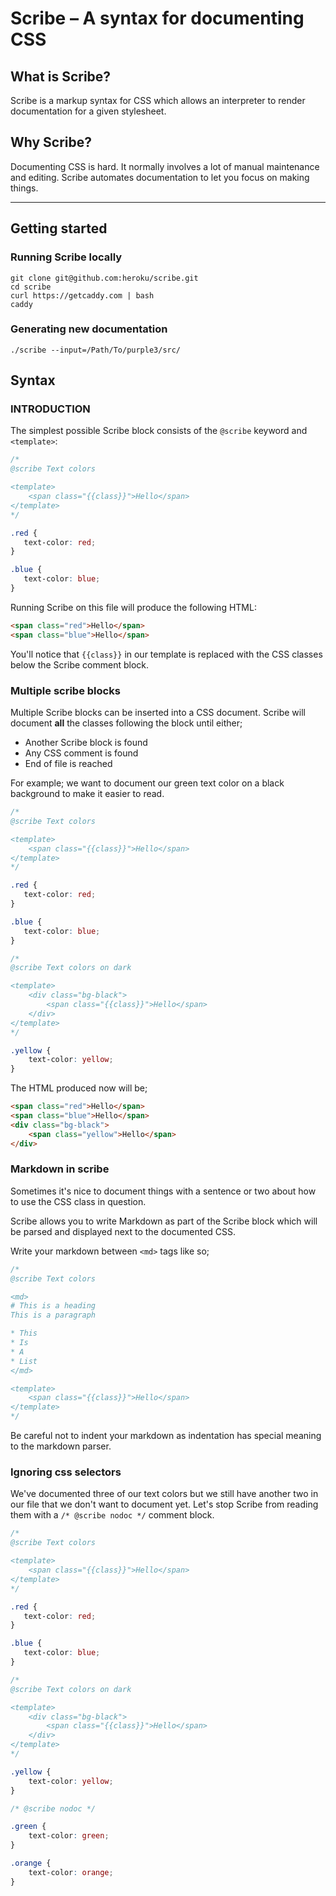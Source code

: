 # Scribe – A syntax for documenting CSS

## What is Scribe?

Scribe is a markup syntax for CSS which allows an interpreter to render documentation for a given stylesheet.

## Why Scribe?

Documenting CSS is hard. It normally involves a lot of manual maintenance and editing. Scribe automates documentation to let you focus on making things.

* * *

## Getting started

### Running Scribe locally

```
git clone git@github.com:heroku/scribe.git
cd scribe
curl https://getcaddy.com | bash
caddy
```

### Generating new documentation

```
./scribe --input=/Path/To/purple3/src/
```

## Syntax

### INTRODUCTION

The simplest possible Scribe block consists of the `@scribe` keyword and `<template>`:

```css
/*
@scribe Text colors

<template>
    <span class="{{class}}">Hello</span>
</template>
*/

.red {
   text-color: red;
}

.blue {
   text-color: blue;
}
```

Running Scribe on this file will produce the following HTML:

```html
<span class="red">Hello</span>
<span class="blue">Hello</span>
```

You'll notice that `{{class}}` in our template is replaced with the CSS classes below the Scribe comment block.

### Multiple scribe blocks

Multiple Scribe blocks can be inserted into a CSS document. Scribe will document **all** the classes following the block until either;

* Another Scribe block is found
* Any CSS comment is found
* End of file is reached

For example; we want to document our green text color on a black background to make it easier to read.

```css
/*
@scribe Text colors

<template>
    <span class="{{class}}">Hello</span>
</template>
*/

.red {
   text-color: red;
}

.blue {
   text-color: blue;
}

/*
@scribe Text colors on dark

<template>
    <div class="bg-black">
        <span class="{{class}}">Hello</span>
    </div>
</template>
*/

.yellow {
    text-color: yellow;
}
```

The HTML produced now will be;

```html
<span class="red">Hello</span>
<span class="blue">Hello</span>
<div class="bg-black">
    <span class="yellow">Hello</span>
</div>
```

### Markdown in scribe

Sometimes it's nice to document things with a sentence or two about how to use the CSS class in question.

Scribe allows you to write Markdown as part of the Scribe block which will be parsed and displayed next to the documented CSS.

Write your markdown between `<md>` tags like so;

```css
/*
@scribe Text colors

<md>
# This is a heading
This is a paragraph

* This
* Is 
* A
* List
</md>

<template>
    <span class="{{class}}">Hello</span>
</template>
*/
```

Be careful not to indent your markdown as indentation has special meaning to the markdown parser.

### Ignoring css selectors

We've documented three of our text colors but we still have another two in our file that we don't want to document yet. Let's stop Scribe from reading them with a `/* @scribe nodoc */` comment block.

```css
/*
@scribe Text colors

<template>
    <span class="{{class}}">Hello</span>
</template>
*/

.red {
   text-color: red;
}

.blue {
   text-color: blue;
}

/*
@scribe Text colors on dark

<template>
    <div class="bg-black">
        <span class="{{class}}">Hello</span>
    </div>
</template>
*/

.yellow {
    text-color: yellow;
}

/* @scribe nodoc */

.green {
    text-color: green;
}

.orange {
    text-color: orange;
}
```




